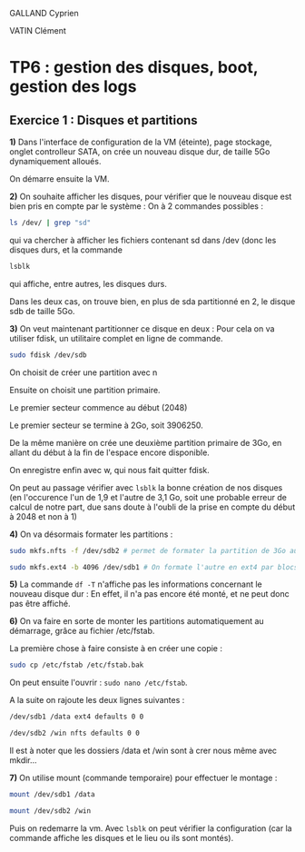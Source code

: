 GALLAND Cyprien

VATIN Clément

# TP6 : gestion des disques, boot, gestion des logs

## Exercice 1 : Disques et partitions

**1)** Dans l'interface de configuration de la VM (éteinte), page stockage, onglet controlleur SATA, on crée un nouveau disque dur, de taille 5Go dynamiquement alloués.

On démarre ensuite la VM.

**2)** On souhaite afficher les disques, pour vérifier que le nouveau disque est bien pris en compte par le système : On à 2 commandes possibles :

```bash
ls /dev/ | grep "sd"
```

qui va chercher à afficher les fichiers contenant sd dans /dev (donc les disques durs, et la commande 

```bash
lsblk
```

qui affiche, entre autres, les disques durs.

Dans les deux cas, on trouve bien, en plus de sda partitionné en 2, le disque sdb de taille 5Go.

**3)** On veut maintenant partitionner ce disque  en deux : Pour cela on va utiliser fdisk, un utilitaire complet en ligne de commande.

```bash
sudo fdisk /dev/sdb
```

On choisit de créer une partition avec n

Ensuite on choisit une partition primaire.

Le premier secteur commence au début (2048)

Le premier secteur se termine à 2Go, soit 3906250.

De la même manière on crée une deuxième partition primaire de 3Go, en allant du début à la fin de l'espace encore disponible.

On enregistre enfin avec w, qui nous fait quitter fdisk.

On peut au passage vérifier avec ``lsblk`` la bonne création de nos disques (en l'occurence l'un de 1,9 et l'autre de 3,1 Go, soit une probable erreur de calcul de notre part, due sans doute à l'oubli de la prise en compte du début à 2048 et non à 1)

**4)** On va désormais formater les partitions : 

```bash
sudo mkfs.nfts -f /dev/sdb2 # permet de formater la partition de 3Go au format nfts

sudo mkfs.ext4 -b 4096 /dev/sdb1 # On formate l'autre en ext4 par blocs de 4096
```

**5)** La commande ``df -T`` n'affiche pas les informations concernant le nouveau disque dur : En effet, il n'a pas encore été monté, et ne peut donc pas être affiché.

**6)** On va faire en sorte de monter les partitions automatiquement au démarrage, grâce au fichier /etc/fstab.

La première chose à faire consiste à en créer une copie :

```bash
sudo cp /etc/fstab /etc/fstab.bak
```

On peut ensuite l'ouvrir : ``sudo nano /etc/fstab``.

A la suite on rajoute les deux lignes suivantes :

```bash
/dev/sdb1 /data ext4 defaults 0 0

/dev/sdb2 /win nfts defaults 0 0
```

Il est à noter que les dossiers /data et /win sont à crer nous même avec mkdir...

**7)** On utilise mount (commande temporaire) pour effectuer le montage :

```bash 
mount /dev/sdb1 /data

mount /dev/sdb2 /win
```

Puis on redemarre la vm. Avec ``lsblk`` on peut vérifier la configuration (car la commande affiche les disques et le lieu ou ils sont montés).
